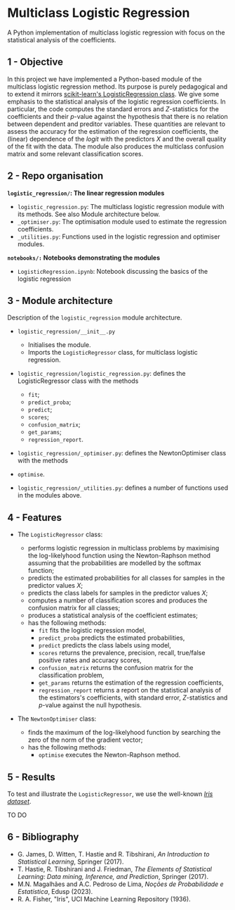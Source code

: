 # Multiclass Logistic Regression
A Python implementation of multiclass logistic regression with focus on the statistical analysis of the coefficients.

## 1 - Objective
In this project we have implemented a Python-based module of the multiclass logistic regression method. Its purpose is purely pedagogical and to extend it mirrors [scikit-learn's LogisticRegression class](https://scikit-learn.org/stable/modules/generated/sklearn.linear_model.LogisticRegression.html). We give some emphasis to the statistical analysis of the logistic regression coefficients. In particular, the code computes the standard errors and $Z$-statistics for the coefficients and their $p$-value against the hypothesis that there is no relation between dependent and preditor variables. These quantities are relevant to assess the accuracy for the estimation of the regression coefficients, the (linear) dependence of the *logit* with the predictors $X$ and the overall quality of the fit with the data. The module also produces the multiclass confusion matrix and some relevant classification scores.

## 2 - Repo organisation
**`logistic_regression/`: The linear regression modules**
- `logistic_regression.py`: The multiclass logistic regression module with its methods. See also Module architecture below.
- `_optimiser.py`: The optimisation module used to estimate the regression coefficients.
- `_utilities.py`: Functions used in the logistic regression and optimiser modules.

**`notebooks/:` Notebooks demonstrating the modules**
- `LogisticRegression.ipynb`: Notebook discussing the basics of the logistic regression 

## 3 - Module architecture
Description of the `logistic_regression` module architecture.
- `logistic_regression/__init__.py`
  - Initialises the module.
  - Imports the `LogisticRegressor` class, for multiclass logistic regression.

- `logistic_regression/logistic_regression.py`: defines the LogisticRegressor class with the methods
  - `fit`;
  - `predict_proba`;
  - `predict`; 
  - `scores`;
  - `confusion_matrix`;
  - `get_params`;
  - `regression_report`.

 - `logistic_regression/_optimiser.py`: defines the NewtonOptimiser class with the methods
  - `optimise`.

 - `logistic_regression/_utilities.py`: defines a number of functions used in the modules above.

## 4 - Features
- The `LogisticRegressor` class:
  - performs logistic regression in multiclass problems by maximising the log-likelyhood function using the Newton-Raphson method assuming that the probabilities are modelled by the softmax function;
  - predicts the estimated probabilities for all classes for samples in the predictor values $X$;
  - predicts the class labels for samples in the predictor values $X$;
  - computes a number of classification scores and produces the confusion matrix for all classes;
  - produces a statistical analysis of the coefficient estimates;
  - has the following methods:
    - `fit` fits the logistic regression model,
    - `predict_proba` predicts the estimated probabilities, 
    - `predict` predicts the class labels using model,
    - `scores` returns the prevalence, precision, recall, true/false positive rates and accuracy scores,
    - `confusion_matrix` returns the confusion matrix for the classification problem,
    - `get_params` returns the estimation of the regression coefficients,
    - `regression_report` returns a report on the statistical analysis of the estimators's coefficients, with standard error, $Z$-statistics and $p$-value against the null hypothesis.

- The `NewtonOptimiser` class:
  - finds the maximum of the log-likelyhood function by searching the zero of the norm of the gradient vector;
  - has the following methods:
    - `optimise` executes the Newton-Raphson method.

## 5 - Results

To test and illustrate the `LogisticRegressor`, we use the well-known [*Iris dataset*](https://en.wikipedia.org/wiki/Iris_flower_data_set). 

TO DO

## 6 - Bibliography

- G. James, D. Witten, T. Hastie and R. Tibshirani, *An Introduction to Statistical Learning*, Springer (2017).
- T. Hastie, R. Tibshirani and J. Friedman, *The Elements of Statistical Learning: Data mining, Inference, and Prediction*, Springer (2017).
- M.N. Magalhães and A.C. Pedroso de Lima, *Noções de Probabilidade e Estatística*, Edusp (2023).
- R. A. Fisher, "Iris", UCI Machine Learning Repository (1936).

